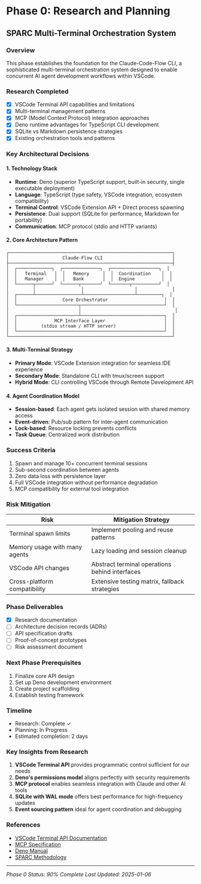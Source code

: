# Phase 0: Research and Planning

## SPARC Multi-Terminal Orchestration System

### Overview

This phase establishes the foundation for the Claude-Code-Flow CLI, a sophisticated multi-terminal orchestration system designed to enable concurrent AI agent development workflows within VSCode.

### Research Completed

- [x] VSCode Terminal API capabilities and limitations
- [x] Multi-terminal management patterns
- [x] MCP (Model Context Protocol) integration approaches
- [x] Deno runtime advantages for TypeScript CLI development
- [x] SQLite vs Markdown persistence strategies
- [x] Existing orchestration tools and patterns

### Key Architectural Decisions

#### 1. Technology Stack

- **Runtime**: Deno (superior TypeScript support, built-in security, single executable deployment)
- **Language**: TypeScript (type safety, VSCode integration, ecosystem compatibility)
- **Terminal Control**: VSCode Extension API + Direct process spawning
- **Persistence**: Dual support (SQLite for performance, Markdown for portability)
- **Communication**: MCP protocol (stdio and HTTP variants)

#### 2. Core Architecture Pattern

```
┌─────────────────────────────────────────────────────────────┐
│                    Claude-Flow CLI                          │
├─────────────────────────────────────────────────────────────┤
│  ┌─────────────┐  ┌──────────────┐  ┌──────────────────┐  │
│  │   Terminal   │  │   Memory     │  │  Coordination    │  │
│  │   Manager    │  │   Bank       │  │  Engine          │  │
│  └──────┬──────┘  └──────┬───────┘  └───────┬──────────┘  │
│         │                 │                   │             │
│  ┌──────┴─────────────────┴───────────────────┴─────────┐  │
│  │                 Core Orchestrator                     │  │
│  └───────────────────────┬───────────────────────────────┘  │
│                          │                                   │
│  ┌───────────────────────┴───────────────────────────────┐  │
│  │              MCP Interface Layer                      │  │
│  │         (stdio stream / HTTP server)                  │  │
│  └───────────────────────────────────────────────────────┘  │
└─────────────────────────────────────────────────────────────┘
```

#### 3. Multi-Terminal Strategy

- **Primary Mode**: VSCode Extension integration for seamless IDE experience
- **Secondary Mode**: Standalone CLI with tmux/screen support
- **Hybrid Mode**: CLI controlling VSCode through Remote Development API

#### 4. Agent Coordination Model

- **Session-based**: Each agent gets isolated session with shared memory access
- **Event-driven**: Pub/sub pattern for inter-agent communication
- **Lock-based**: Resource locking prevents conflicts
- **Task Queue**: Centralized work distribution

### Success Criteria

1. Spawn and manage 10+ concurrent terminal sessions
2. Sub-second coordination between agents
3. Zero data loss with persistence layer
4. Full VSCode integration without performance degradation
5. MCP compatibility for external tool integration

### Risk Mitigation

| Risk | Mitigation Strategy |
|------|-------------------|
| Terminal spawn limits | Implement pooling and reuse patterns |
| Memory usage with many agents | Lazy loading and session cleanup |
| VSCode API changes | Abstract terminal operations behind interfaces |
| Cross-platform compatibility | Extensive testing matrix, fallback strategies |

### Phase Deliverables

- [x] Research documentation
- [ ] Architecture decision records (ADRs)
- [ ] API specification drafts
- [ ] Proof-of-concept prototypes
- [ ] Risk assessment document

### Next Phase Prerequisites

1. Finalize core API design
2. Set up Deno development environment
3. Create project scaffolding
4. Establish testing framework

### Timeline

- Research: Complete ✓
- Planning: In Progress
- Estimated completion: 2 days

### Key Insights from Research

1. **VSCode Terminal API** provides programmatic control sufficient for our needs
2. **Deno's permissions model** aligns perfectly with security requirements
3. **MCP protocol** enables seamless integration with Claude and other AI tools
4. **SQLite with WAL mode** offers best performance for high-frequency updates
5. **Event sourcing pattern** ideal for agent coordination and debugging

### References

- [VSCode Terminal API Documentation](https://code.visualstudio.com/api/references/vscode-api#Terminal)
- [MCP Specification](https://github.com/modelcontextprotocol/modelcontextprotocol)
- [Deno Manual](https://deno.land/manual)
- [SPARC Methodology](https://github.com/ruvnet/sparc)

---
*Phase 0 Status: 90% Complete*
*Last Updated: 2025-01-06*
